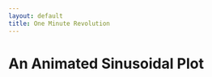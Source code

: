 ```yaml
---
layout: default
title: One Minute Revolution
---
```

<h1>An Animated Sinusoidal Plot</h1>
<div id="myplot" ></div>

<script type="text/python">
from browser import document, window
from browser.timer import request_animation_frame as raf
from browser.timer import cancel_animation_frame as caf
import time
import math
from datetime import datetime

# paramters of graph
theta0 = 0.0
falseTheta = 0 
nx = 10

# animation/timer state variables
stopRequested = False
timerInstances = 0
counter = datetime.now()
id = None

# 'importing' the library
Bokeh = window.Bokeh
plt = Bokeh.Plotting

def draw(theta0,nx):
    lx = []
    theta = theta0
    delta = (360.0/nx)%360.0    
    falseTheta = 0 
    for x in range(nx):
        if falseTheta == 0:
            theta += delta
        else:
            theta -= delta

        if theta>360.0:
            theta = 360.0 - (theta%360.0)
            falseTheta = 360
        if theta<0.0:
            theta = - (theta%-360.0)
            falseTheta = 0

        lx.append((360.0 - theta) if falseTheta else theta)

    ly = [ 10.0 * math.sin(math.radians(v)) for v in lx]

    # create some ranges for the plot
    # xdr = Bokeh.Range1d.new({ "start": lx[0], "end": lx[-1] });
    ydr = Bokeh.Range1d.new({ "start": -0.5, "end": 20.5 });

    # make the plot and add some tools
    tools = "pan,zoom_in,zoom_out,reset"
    p = plt.figure({'title': "Sine wave (1 RPM)", 'tools': tools})
    #add a Line glyph
    p.line({"x": lx, "y": ly,
        "line_color": "#666699",
        "line_width": 2
    })
    p.y_range=ydr

    # show the plot
    mydiv = document['myplot']
    plt.show(p, mydiv.elt)

#animation/timed updates
def TimerUpdate(o):
    global stopRequested
    global id
    global counter
    global theta0
    global nx

    if stopRequested:
        id = None
    else:
        now = datetime.now()
        elapsed = now - counter
        if elapsed.total_seconds()>=1.0:
            counter = now
            theta0 = (theta0 + 6.0)%360.0 #6-degrees per second
            draw(theta0,nx)

        id = raf(TimerUpdate)

def StartHandler(ev):
    global stopRequested
    global timerInstances
    global id
    global counter

    stopRequested = False
    if (timerInstances == 0) and (id is None):
        timerInstances = 1
        counter = datetime.now()
        id = raf(TimerUpdate)

def StopHandler(ev):
    global stopRequested
    global timerInstances
    global id
    if not (id is None):
        caf(id)
        id = None
    if timerInstances>0:
        timerInstances -= 1
    stopRequested = True

draw(theta0,nx)
StartHandler(0)
</script>

